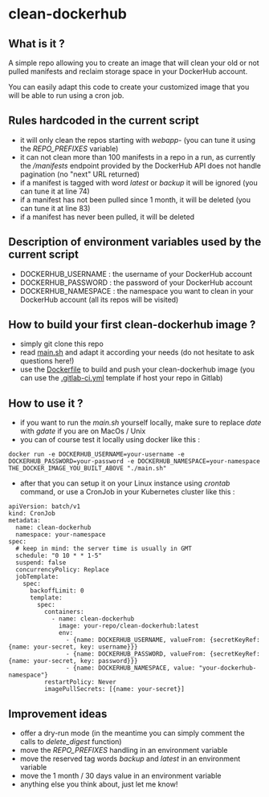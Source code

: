 # clean-dockerhub

## What is it ?
A simple repo allowing you to create an image that will clean your old or not pulled manifests and reclaim storage space in your DockerHub account.

You can easily adapt this code to create your customized image that you will be able to run using a cron job.

## Rules hardcoded in the current script
- it will only clean the repos starting with *webapp-* (you can tune it using the *REPO_PREFIXES* variable)
- it can not clean more than 100 manifests in a repo in a run, as currently the */manifests* endpoint provided by the DockerHub API does not handle pagination (no "next" URL returned)
- if a manifest is tagged with word *latest* or *backup* it will be ignored (you can tune it at line 74)
- if a manifest has not been pulled since 1 month, it will be deleted (you can tune it at line 83)
- if a manifest has never been pulled, it will be deleted

## Description of environment variables used by the current script
- DOCKERHUB_USERNAME : the username of your DockerHub account
- DOCKERHUB_PASSWORD : the password of your DockerHub account
- DOCKERHUB_NAMESPACE : the namespace you want to clean in your DockerHub account (all its repos will be visited)

## How to build your first clean-dockerhub image ?
- simply git clone this repo
- read [main.sh](main.sh) and adapt it according your needs (do not hesitate to ask questions here!)
- use the [Dockerfile](Dockerfile) to build and push your clean-dockerhub image (you can use the [.gitlab-ci.yml](.gitlab-ci.yml) template if host your repo in Gitlab)

## How to use it ?
- if you want to run the *main.sh* yourself locally, make sure to replace *date* with *gdate* if you are on MacOs / Unix
- you can of course test it locally using docker like this :
```
docker run -e DOCKERHUB_USERNAME=your-username -e DOCKERHUB_PASSWORD=your-password -e DOCKERHUB_NAMESPACE=your-namespace THE_DOCKER_IMAGE_YOU_BUILT_ABOVE "./main.sh"
```
- after that you can setup it on your Linux instance using *crontab* command, or use a CronJob in your Kubernetes cluster like this :
```
apiVersion: batch/v1
kind: CronJob
metadata:
  name: clean-dockerhub
  namespace: your-namespace
spec:
  # keep in mind: the server time is usually in GMT
  schedule: "0 10 * * 1-5"
  suspend: false
  concurrencyPolicy: Replace
  jobTemplate:
    spec:
      backoffLimit: 0
      template:
        spec:
          containers:
            - name: clean-dockerhub
              image: your-repo/clean-dockerhub:latest
              env:
                - {name: DOCKERHUB_USERNAME, valueFrom: {secretKeyRef: {name: your-secret, key: username}}}
                - {name: DOCKERHUB_PASSWORD, valueFrom: {secretKeyRef: {name: your-secret, key: password}}}
                - {name: DOCKERHUB_NAMESPACE, value: "your-dockerhub-namespace"}
          restartPolicy: Never
          imagePullSecrets: [{name: your-secret}]
```

## Improvement ideas
- offer a dry-run mode (in the meantime you can simply comment the calls to *delete_digest* function)
- move the *REPO_PREFIXES* handling in an environment variable
- move the reserved tag words *backup* and *latest* in an environment variable
- move the 1 month / 30 days value in an environment variable
- anything else you think about, just let me know!